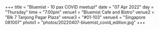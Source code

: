 +++
title = "Bluemist - 10 pax COVID meetup!"
date = "07 Apr 2022"
day = "Thursday"
time = "7.00pm"
venue1 = "Bluemist Cafe and Bistro"
venue2 = "Blk 7 Tanjong Pagar Plaza"
venue3 = "#01-103"
venue4 = "Singapore 081007"
photo1 = "photos/20220407-bluemist_covid_edition.jpg"
+++
